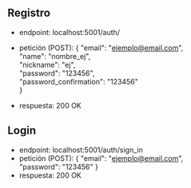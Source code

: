 ## Registro
* endpoint: localhost:5001/auth/

* petición (POST):
{
  "email": "ejemplo@email.com",  
  "name": "nombre_ej",  
  "nickname": "ej",  
  "password": "123456",  
  "password_confirmation": "123456"  
}
* respuesta: 200 OK

## Login
* endpoint: localhost:5001/auth/sign_in
* petición (POST):
{
  "email": "ejemplo@email.com",  
  "password": "123456"
}
* respuesta: 200 OK
